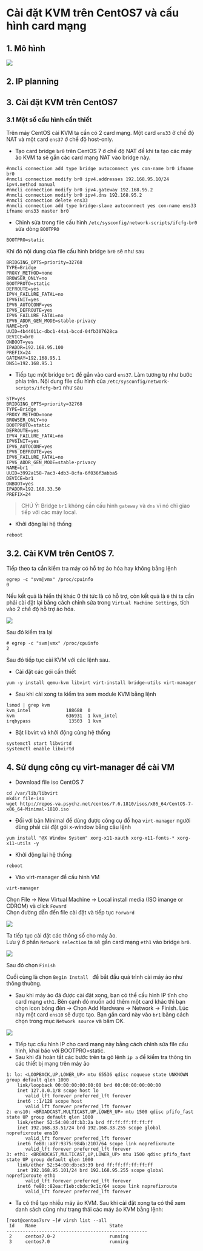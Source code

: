 # Cài đặt KVM trên CentOS7 và cấu hình card mạng  

## 1. Mô hình  

<img src="https://i.imgur.com/jweUK1h.png">

## 2. IP planning

## 3. Cài đặt KVM trên CentOS7  

### 3.1 Một số cấu hình cần thiết  
Trên máy CentOS cài KVM ta cần có 2 card mạng. Một card `ens33` ở chế độ NAT và một card `ens37` ở chế độ host-only.
- Tạo card bridge `br0` trên CentOS 7 ở chế độ NAT để khi ta tạo các máy ảo KVM ta sẽ gắn các card mạng NAT vào bridge này.  
```
#nmcli connection add type bridge autoconnect yes con-name br0 ifname br0
#nmcli connection modify br0 ipv4.addresses 192.168.95.10/24 ipv4.method manual  
#nmcli connection modify br0 ipv4.gateway 192.168.95.2
#nmcli connection modify br0 ipv4.dns 192.168.95.2  
#nmcli connection delete ens33
#nmcli connection add type bridge-slave autoconnect yes con-name ens33 ifname ens33 master br0
```
- Chỉnh sửa trong file cấu hình `/etc/sysconfig/network-scripts/ifcfg-br0` sửa dòng `BOOTPRO` 
```
BOOTPRO=static
```  
Khi đó nội dung của file cấu hình bridge `br0` sẽ như sau  
```
BRIDGING_OPTS=priority=32768
TYPE=Bridge
PROXY_METHOD=none
BROWSER_ONLY=no
BOOTPROTO=static
DEFROUTE=yes
IPV4_FAILURE_FATAL=no
IPV6INIT=yes
IPV6_AUTOCONF=yes
IPV6_DEFROUTE=yes
IPV6_FAILURE_FATAL=no
IPV6_ADDR_GEN_MODE=stable-privacy
NAME=br0
UUID=4b44011c-dbc1-44a1-bccd-04fb307628ca
DEVICE=br0
ONBOOT=yes
IPADDR=192.168.95.100
PREFIX=24
GATEWAY=192.168.95.1
DNS1=192.168.95.1
```  
- Tiếp tục một bridge `br1` để gắn vào card `ens37`. Làm tương tự như bước phía trên.  Nội dung file cấu hình của `/etc/sysconfig/network-scripts/ifcfg-br1` như sau  
```
STP=yes
BRIDGING_OPTS=priority=32768
TYPE=Bridge
PROXY_METHOD=none
BROWSER_ONLY=no
BOOTPROTO=static
DEFROUTE=yes
IPV4_FAILURE_FATAL=no
IPV6INIT=yes
IPV6_AUTOCONF=yes
IPV6_DEFROUTE=yes
IPV6_FAILURE_FATAL=no
IPV6_ADDR_GEN_MODE=stable-privacy
NAME=br1
UUID=3992a158-7ac3-4db3-8cfa-6f036f3abba5
DEVICE=br1
ONBOOT=yes
IPADDR=192.168.33.50
PREFIX=24
```
> CHÚ Ý: Bridge `br1` không cần cấu hình `gateway` và `dns` vì nó chỉ giao tiếp với các máy local.  

- Khởi động lại hệ thống
```
reboot
```

## 3.2. Cài KVM trên CentOS 7.

Tiếp theo ta cần kiểm tra máy có hỗ trợ ảo hóa hay không bằng lệnh  
```
egrep -c "svm|vmx" /proc/cpuinfo
0  
```
Nếu kết quả là hiển thị khác 0 thì tức là có hỗ trợ, còn kết quả là `0` thì ta cần phải cài đặt lại bằng cách chỉnh sửa trong `Virtual Machine Settings`, tích vào 2 chế độ hỗ trợ ảo hóa. 

<img src="https://i.imgur.com/69VroEM.png">  

Sau đó kiểm tra lại  
```
# egrep -c "svm|vmx" /proc/cpuinfo
2
```  
Sau đó tiếp tục cài KVM với các lệnh sau.  
- Cài đặt các gói cần thiết
```
yum -y install qemu-kvm libvirt virt-install bridge-utils virt-manager
```
- Sau khi cài xong ta kiểm tra xem module KVM bằng lệnh  
```
lsmod | grep kvm
kvm_intel             188688  0
kvm                   636931  1 kvm_intel
irqbypass              13503  1 kvm
```
- Bật libvirt và khởi động cùng hệ thống
```
systemctl start libvirtd
systemctl enable libvirtd
```

## 4. Sử dụng công cụ virt-manager để cài VM  

- Download file iso CentOS 7
```
cd /var/lib/libvirt
mkdir file-iso
wget http://repos-va.psychz.net/centos/7.6.1810/isos/x86_64/CentOS-7-x86_64-Minimal-1810.iso
```

- Đối với bản Minimal để dùng được công cụ đồ họa `virt-manager` người dùng phải cài đặt gói x-window bằng câu lệnh  
```
yum install "@X Window System" xorg-x11-xauth xorg-x11-fonts-* xorg-x11-utils -y
```
- Khởi động lại hệ thống  
```
reboot
```
- Vào virt-manager để cấu hình VM  
```
virt-manager 
```
Chọn File -> New Virtual Machine -> Local install media (ISO imange or CDROM) và click `Foward`  
Chọn đường dẫn đến file cài đặt và tiếp tục `Forward`  

<img src="https://i.imgur.com/Gb5mEuU.png">  

Ta tiếp tục cài đặt các thông số cho máy ảo.  
Lưu ý ở phần `Network selection` ta sẽ gắn card mạng `eth1` vào bridge `br0`.  

<img src="https://i.imgur.com/X6gNcUP.png">  

Sau đó chọn `Finish`  

Cuối cùng là chọn `Begin Install ` để bắt đầu quá trình cài máy ảo như thông thường.  

- Sau khi máy ảo đã được cài đặt xong, bạn có thể cấu hình IP tĩnh cho card mạng `eth1`. Bên cạnh đó muốn add thêm một card khác thì bạn chọn icon bóng đèn -> Chọn Add Hardware -> Network -> Finish. Lúc này một card `ens10` sẽ được tạo. Bạn gắn card này vào `br1` bằng cách chọn trong mục `Network source` và bấm OK.   

<img src="https://i.imgur.com/tEcf0Qs.png"> 

- Tiếp tục cấu hình IP cho card mạng này bằng cách chỉnh sửa file cấu hình, khai báo với BOOTPRO=static.  
- Sau khi đã hoàn tất các bước trên ta gõ lệnh `ip a` để kiểm tra thông tin các thiết bị mạng trên máy ảo  
```
1: lo: <LOOPBACK,UP,LOWER_UP> mtu 65536 qdisc noqueue state UNKNOWN group default qlen 1000
    link/loopback 00:00:00:00:00:00 brd 00:00:00:00:00:00
    inet 127.0.0.1/8 scope host lo
       valid_lft forever preferred_lft forever
    inet6 ::1/128 scope host
       valid_lft forever preferred_lft forever
2: ens10: <BROADCAST,MULTICAST,UP,LOWER_UP> mtu 1500 qdisc pfifo_fast state UP group default qlen 1000
    link/ether 52:54:00:df:b3:2a brd ff:ff:ff:ff:ff:ff
    inet 192.168.33.51/24 brd 192.168.33.255 scope global noprefixroute ens10
       valid_lft forever preferred_lft forever
    inet6 fe80::a87:9375:984b:2107/64 scope link noprefixroute
       valid_lft forever preferred_lft forever
3: eth1: <BROADCAST,MULTICAST,UP,LOWER_UP> mtu 1500 qdisc pfifo_fast state UP group default qlen 1000
    link/ether 52:54:00:db:e3:39 brd ff:ff:ff:ff:ff:ff
    inet 192.168.95.101/24 brd 192.168.95.255 scope global noprefixroute eth1
       valid_lft forever preferred_lft forever
    inet6 fe80::82ea:f1eb:cbde:9c1c/64 scope link noprefixroute
       valid_lft forever preferred_lft forever

```
- Ta có thể tạo nhiều máy ảo KVM. Sau khi cài đặt xong  ta có thể xem danh sách cũng như trạng thái các máy ảo KVM bằng lệnh:
```
[root@centos7srv ~]# virsh list --all
 Id    Name                           State
----------------------------------------------------
 2     centos7.0-2                    running
 3     centos7.0                      running
```  
